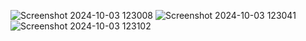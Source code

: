 ![Screenshot 2024-10-03 123008](https://github.com/user-attachments/assets/7b45e79b-5141-4b00-953c-16be68b45e04)
![Screenshot 2024-10-03 123041](https://github.com/user-attachments/assets/dc53edc9-de9e-4f15-ad5d-3fe30e49d339)
![Screenshot 2024-10-03 123102](https://github.com/user-attachments/assets/9c219fd6-fe6a-4c0c-8de0-0bb5132045e1)


